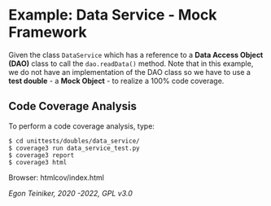 # Example: Data Service - Mock Framework

Given the class `DataService` which has a reference to a **Data Access Object (DAO)**
class to call the `dao.readData()` method.
Note that in this example, we do not have an implementation of the DAO class so we have
to use a **test double** - a **Mock Object** - to realize a 100% code coverage.


## Code Coverage Analysis
To perform a code coverage analysis, type:
```
$ cd unittests/doubles/data_service/
$ coverage3 run data_service_test.py
$ coverage3 report 
$ coverage3 html
```

Browser: htmlcov/index.html



*Egon Teiniker, 2020 -2022, GPL v3.0*